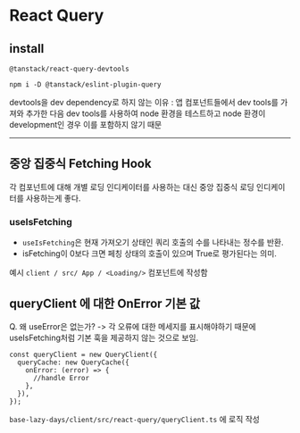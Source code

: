 # React Query

## install

```npm i @tanstack/react-query
@tanstack/react-query-devtools

npm i -D @tanstack/eslint-plugin-query
```

devtools을 dev dependency로 하지 않는 이유 : 앱 컴포넌트들에서 dev tools를 가져와 추가한 다음 dev tools를 사용하여 node 환경을 테스트하고 node 환경이 development인 경우 이를 포함하지 않기 때문

---

## 중앙 집중식 Fetching Hook

각 컴포넌트에 대해 개별 로딩 인디케이터를 사용하는 대신
중앙 집중식 로딩 인디케이터를 사용하는게 좋다.

### useIsFetching

- `useIsFetching`은 현재 가져오기 상태인 쿼리 호출의 수를 나타내는 정수를 반환.
- isFetching이 0보다 크면 페칭 상태의 호출이 있으며 True로 평가된다는 의미.

예시 `client / src/ App / <Loading/>` 컴포넌트에 작성함

## queryClient 에 대한 OnError 기본 값

Q. 왜 useError은 없는가?
-> 각 오류에 대한 메세지를 표시해야하기 때문에 useIsFetching처럼 기본 훅을 제공하지 않는 것으로 보임.

```tsx
const queryClient = new QueryClient({
  queryCache: new QueryCache({
    onError: (error) => {
      //handle Error
    },
  }),
});
```

`base-lazy-days/client/src/react-query/queryClient.ts` 에 로직 작성
